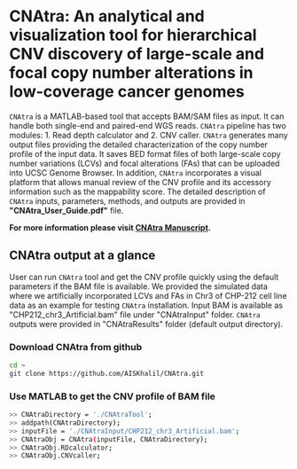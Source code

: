 # CNAtra: An analytical and visualization tool for hierarchical CNV discovery of large-scale and focal copy number alterations in low-coverage cancer genomes

`CNAtra` is a MATLAB-based tool that accepts BAM/SAM files as input. It can handle both single-end and paired-end WGS reads. `CNAtra` pipeline has two modules: 1. Read depth calculator and 2. CNV caller. `CNAtra` generates many output files providing the detailed characterization of the copy number profile of the input data. It saves BED format files of both large-scale copy number variations (LCVs) and focal alterations (FAs) that can be uploaded into UCSC Genome Browser. In addition, `CNAtra` incorporates a visual platform that allows manual review of the CNV profile and its accessory information such as the mappability score. The detailed description of `CNAtra` inputs, parameters, methods, and outputs are provided in **"CNAtra_User_Guide.pdf"** file.

**For more information please visit [CNAtra Manuscript](https://www.biorxiv.org/content/10.1101/639294v1).**

## CNAtra output at a glance

User can run `CNAtra` tool and get the CNV profile quickly using the default parameters if the BAM file is available. We provided the simulated data where we artificially incorporated LCVs and FAs in Chr3 of CHP-212 cell line data as an example for testing `CNAtra` installation. Input BAM is available as "CHP212_chr3_Artificial.bam" file under "CNAtraInput" folder. `CNAtra` outputs were provided in "CNAtraResults" folder (default output directory). 

### Download CNAtra from github

```bash
cd ~
git clone https://github.com/AISKhalil/CNAtra.git
```

### Use MATLAB to get the CNV profile of BAM file

```bash
>> CNAtraDirectory = './CNAtraTool';
>> addpath(CNAtraDirectory);
>> inputFile = './CNAtraInput/CHP212_chr3_Artificial.bam';
>> CNAtraObj = CNAtra(inputFile, CNAtraDirectory);
>> CNAtraObj.RDcalculator;
>> CNAtraObj.CNVcaller;
```
